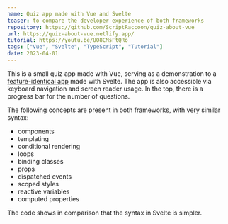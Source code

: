 ```yaml
---
name: Quiz app made with Vue and Svelte
teaser: to compare the developer experience of both frameworks
repository: https://github.com/ScriptRaccoon/quiz-about-vue
url: https://quiz-about-vue.netlify.app/
tutorial: https://youtu.be/UO8CMsFtQRo
tags: ["Vue", "Svelte", "TypeScript", "Tutorial"]
date: 2023-04-01
---
```


This is a small quiz app made with Vue, serving as a demonstration to a [feature-identical app](https://github.com/ScriptRaccoon/quiz-about-svelte) made with Svelte. The app is also accessible via keyboard navigation and screen reader usage. In the top, there is a progress bar for the number of questions.

The following concepts are present in both frameworks, with very similar syntax:

-   components
-   templating
-   conditional rendering
-   loops
-   binding classes
-   props
-   dispatched events
-   scoped styles
-   reactive variables
-   computed properties

The code shows in comparison that the syntax in Svelte is simpler.
